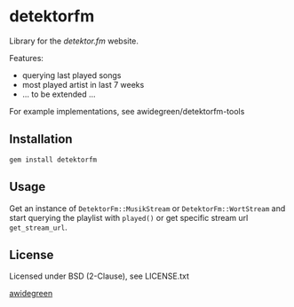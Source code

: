 # detektorfm

Library for the *detektor.fm* website.

Features:
* querying last played songs 
* most played artist in last 7 weeks
* ... to be extended ... 

For example implementations, see awidegreen/detektorfm-tools


## Installation 

```
gem install detektorfm
```

## Usage

Get an instance of  `DetektorFm::MusikStream` or `DetektorFm::WortStream` and 
start querying the playlist with `played()` or get specific stream url
`get_stream_url`.


## License                                                            
Licensed under BSD (2-Clause), see LICENSE.txt



[awidegreen](http://github.com/awidegreen)
